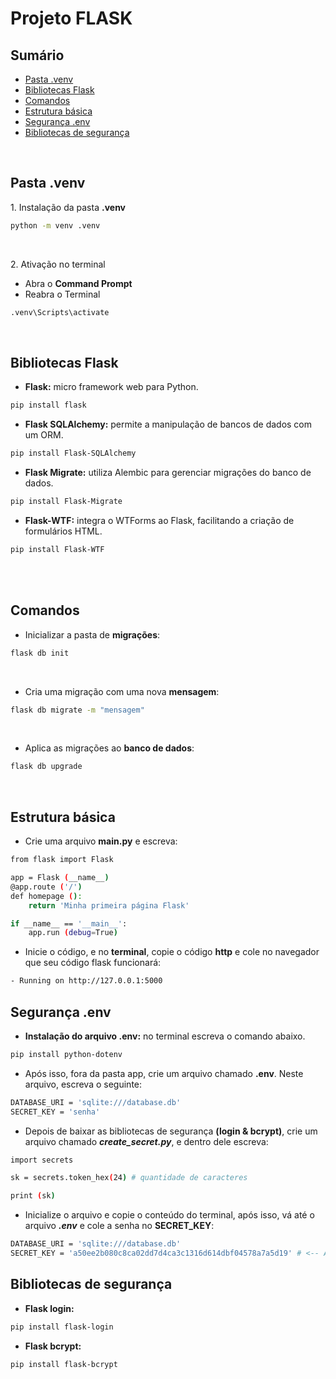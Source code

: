 # Projeto FLASK


## Sumário

- [Pasta .venv](#pasta-.venv)
- [Bibliotecas Flask](#bibliotecas-flask)
- [Comandos](#comandos)
- [Estrutura básica](#estrutura-básica)
- [Segurança .env](#segurança-env)
- [Bibliotecas de segurança](#bibliotecas-de-segurança)

<br>

## Pasta **.venv**

<p>1. Instalação da pasta <b>.venv</b></p>

```bash
python -m venv .venv
```

<br>

<p>2. Ativação no terminal</p>

- Abra o **Command Prompt**
- Reabra o Terminal

```bash
.venv\Scripts\activate
```

<br>

## Bibliotecas Flask

- **Flask:** micro framework web para Python.
```bash
pip install flask
```

- **Flask SQLAlchemy:** permite a manipulação de bancos de dados com um ORM.
```bash
pip install Flask-SQLAlchemy
```

- **Flask Migrate:** utiliza Alembic para gerenciar migrações do banco de dados.

```bash
pip install Flask-Migrate
```

- **Flask-WTF:** integra o WTForms ao Flask, facilitando a criação de formulários HTML.

```bash 
pip install Flask-WTF
```

<br>


<br>

## Comandos

- Inicializar a pasta de **migrações**:

```bash
flask db init
```

<br>

- Cria uma migração com uma nova **mensagem**:
```bash
flask db migrate -m "mensagem"
```

<br>

- Aplica as migrações ao **banco de dados**:

```bash
flask db upgrade
```

<br>

## Estrutura básica

- Crie uma arquivo **main.py** e escreva:

```bash
from flask import Flask

app = Flask (__name__)
@app.route ('/')
def homepage ():
    return 'Minha primeira página Flask'

if __name__ == '__main__':
    app.run (debug=True)

```

- Inicie o código, e no **terminal**, copie o código **http** e cole no navegador que seu código flask funcionará:
```bash
- Running on http://127.0.0.1:5000
```

## Segurança **.env**

- **Instalação do arquivo .env:** no terminal escreva o comando abaixo.

```bash
pip install python-dotenv
```

- Após isso, fora da pasta app, crie um arquivo chamado **.env**. Neste arquivo, escreva o seguinte:

```bash
DATABASE_URI = 'sqlite:///database.db'
SECRET_KEY = 'senha'
```

- Depois de baixar as bibliotecas de segurança **(login & bcrypt)**, crie um arquivo chamado ***create_secret.py***, e dentro dele escreva:

```bash
import secrets

sk = secrets.token_hex(24) # quantidade de caracteres

print (sk)
```

- Inicialize o arquivo e copie o conteúdo do terminal, após isso, vá até o arquivo  ***.env*** e cole a senha no **SECRET_KEY**:

```bash
DATABASE_URI = 'sqlite:///database.db'
SECRET_KEY = 'a50ee2b080c8ca02dd7d4ca3c1316d614dbf04578a7a5d19' # <-- Aqui
```

## Bibliotecas de segurança                                                                                                                                         

- **Flask login:** 

```bash
pip install flask-login
```

- **Flask bcrypt:** 

```bash
pip install flask-bcrypt
```

